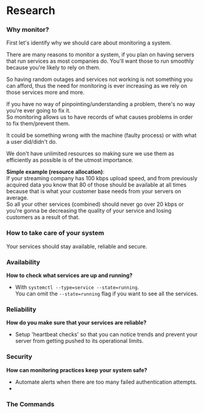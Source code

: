 # Research

### Why monitor?

First let's identify why we should care about monitoring a system.

There are many reasons to monitor a system, if you plan on having servers that run services as most companies do. You'll want those to run smoothly because you're likely to rely on them.

So having random outages and services not working is not something you can afford, thus the need for monitoring is ever increasing as we rely on those services more and more.

If you have no way of pinpointing/understanding a problem, there's no way you're ever going to fix it.\
So monitoring allows us to have records of what causes problems in order to fix them/prevent them.

It could be something wrong with the machine (faulty process) or with what a user did/didn't do.

We don't have unlimited resources so making sure we use them as efficiently as possible is of the utmost importance.

**Simple example (resource allocation)**:\
If your streaming company has 100 kbps upload speed, and from previously acquired data you know that 80 of those should be available at all times because that is what your customer base needs from your servers on average.\
So all your other services (combined) should never go over 20 kbps or you're gonna be decreasing the quality of your service and losing customers as a result of that.


### How to take care of your system
Your services should stay available, reliable and secure.

### Availability
**How to check what services are up and running?**

- With `systemctl --type=service --state=running`.\
You can omit the `--state=running` flag if you want to see all the services.


### Reliability 
**How do you make sure that your services are reliable?**

- Setup 'heartbeat checks' so that you can notice trends and prevent your server from getting pushed to its operational limits.

### Security
**How can monitoring practices keep your system safe?**

- Automate alerts when there are too many failed authentication attempts.
- 

### The Commands


